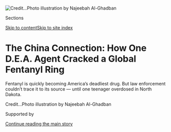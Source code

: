 <div id="app">

<div>

<div>

<div>

</div>

<div data-aria-hidden="false">

<div id="site-content" data-role="main">

<div>

<div class="css-1aor85t" style="opacity:0.000000001;z-index:-1;visibility:hidden">

<div class="css-1hqnpie">

<div class="css-epjblv">

<span class="css-z6pdnw">The China Connection: How One D.E.A. Agent
Cracked a Global Fentanyl
Ring</span>

</div>

<div class="css-k008qs">

<div class="css-1iwv8en">

<span class="css-18z7m18"></span>

<div>

<div>

</div>

</div>

</div>

<span class="css-1n6z4y">https://nyti.ms/31lx7BU</span>

<div class="css-1705lsu">

<div class="css-4xjgmj">

<div class="css-4skfbu" data-role="toolbar" data-aria-label="Social Media Share buttons, Save button, and Comments Panel with current comment count" data-testid="share-tools">

  - 
  - 
  - 
  - 
    
    <div class="css-6n7j50">
    
    </div>

  - 
  - 

</div>

</div>

</div>

</div>

</div>

</div>

<div class="css-11qgg8s">

</div>

<div id="fullBleedHeaderContent">

<div class="css-n4ws9g">

![<span class="css-ach9cc e1z0qqy90" itemprop="copyrightHolder"><span class="css-1ly73wi e1tej78p0">Credit...</span><span><span>Photo
illustration by Najeebah
Al-Ghadban</span></span></span>](https://static01.graylady3jvrrxbe.onion/images/2019/10/20/magazine/20mag-fentanyl-01/20mag-fentanyl-01-articleLarge-v6.jpg?quality=75&auto=webp&disable=upscale)

</div>

<div class="css-3z92zw">

<div class="css-6cn7ki">

<div class="NYTAppHideMasthead css-1bcu9v6 e1suatyy0">

<div class="section css-1o1qe8k e1suatyy2">

<div class="css-cu5p7t er09x8g0">

<div class="css-6n7j50">

</div>

<span class="css-1dv1kvn">Sections</span>

[Skip to content](#site-content)[Skip to site
index](#site-index)

</div>

<div class="css-10698na e1huz5gh0">

</div>

</div>

</div>

<div class="css-1sojcmr ehdk2mb0">

# The China Connection: How One D.E.A. Agent Cracked a Global Fentanyl Ring

</div>

Fentanyl is quickly becoming America’s deadliest drug. But law
enforcement couldn’t trace it to its source — until one teenager
overdosed in North
Dakota.

</div>

</div>

<div class="css-nwzfg5 e1gnum310">

<span class="css-1f9pvn2 magazine"></span><span class="css-ach9cc e1z0qqy90" itemprop="copyrightHolder"><span class="css-1ly73wi e1tej78p0">Credit...</span><span><span>Photo
illustration by Najeebah Al-Ghadban</span></span></span>

</div>

<div id="sponsor-wrapper" class="css-1hyfx7x">

<div id="sponsor-slug" class="css-19vbshk">

Supported by

</div>

[Continue reading the main
story](#after-sponsor)

<div id="sponsor" class="ad sponsor-wrapper" style="text-align:center;height:100%;display:block">

</div>

<div id="after-sponsor">

</div>

</div>

<div class="css-1fl1393 e1gnum311">

<div class="css-18e8msd">

<div class="css-vp77d3 epjyd6m0">

<div class="css-1baulvz">

By <span class="css-1baulvz last-byline" itemprop="name">Alex W.
Palmer</span>

</div>

</div>

  - 
    
    <div class="css-1ea1lzw e16638kd2">
    
    Published Oct. 16, 2019Updated Oct. 24,
    2019
    
    </div>

  - 
    
    <div class="css-4xjgmj">
    
    <div class="css-pvvomx" data-role="toolbar" data-aria-label="Social Media Share buttons, Save button, and Comments Panel with current comment count" data-testid="share-tools">
    
      - 
      - 
      - 
      - 
        
        <div class="css-6n7j50">
        
        </div>
    
      - 
      - 
    
    </div>
    
    </div>

</div>

</div>

</div>

<div class="section meteredContent css-1r7ky0e" name="articleBody" itemprop="articleBody">

<div class="css-1fanzo5 StoryBodyCompanionColumn">

<div class="css-53u6y8">

Around 3 a.m. on Saturday, Jan. 3, 2015, Laura and Jason Henke awoke
with a start at their home in Minot, N.D. Their dog was barking wildly.
At the door, in the early morning shadows, they found a police officer
and, behind him, a pastor. The officer asked to see Laura’s ID to
confirm that he was at the correct address. Then he told them that their
18-year-old son, Bailey, was dead.

The officer didn’t have many details. Bailey Henke was living in Grand
Forks, three hours east of his parents’ home in Minot, and the police
there were working the case. The officer gave Laura the phone number for
a detective in Grand Forks. She called and wrote down what he said:
overdose, fentanyl. Laura had never heard of fentanyl; she wasn’t even
sure how to spell it.

After a few minutes, the officer and the pastor left. A heavy snowstorm
had closed the roads, leaving Laura and Jason unable to reach Grand
Forks that night. They spent the dark hours sitting on the couch,
waiting for the storm to clear, moving in and out of spasms of
inconsolable crying. They mostly passed the time in silence. Their son
was dead. What was there to say?

Before that knock on the door, Laura was certain that she knew
everything about Bailey. She was the person he talked to when he had his
first crush, and when he started dating his first girlfriend; she knew
that he loved wearing Halloween costumes on random days throughout the
year because it reminded him of playing dress-up as a kid; she laughed
at the funny accents he practiced, at the dorky jokes only the two of
them shared. In high school, Bailey was beloved. His teachers teased him
about his “clown car,” because so many of the other students wanted to
pile in to join him for lunch break. He was the type of kid that
teachers remember, that they keep talking about for years.

</div>

</div>

<div class="css-1fanzo5 StoryBodyCompanionColumn">

<div class="css-53u6y8">

When Bailey was a junior in high school, Laura caught him smoking pot in
the basement. She said he had to stop, and he was apologetic,
embarrassed, not defiant. She thought that was the end of it. Bailey
just learned to be more discreet. His drug habit became worse in the
fall of 2014, when he dropped out of community college after only a few
months of classes and moved in with one of his best friends, Kain
Schwandt, in Grand Forks. By the time they became roommates, Schwandt
was using heroin multiple times a day. Bailey told his friends that he
had tried heroin a few times over that summer. Living together, they
both used more and more, until they found something even stronger.

Schwandt’s fentanyl connection was a friend of a friend, a local
teenager named Ryan Jensen. Schwandt experimented with fentanyl before
he began buying from Jensen, but it was in the form of a medicinal
patch, a legitimate pharmaceutical product diverted from its intended
use as a pain reliever. The powder Jensen sold was cheaper and more
potent, and a small amount lasted a long time. Some medicinal patches
held 100 micrograms and cost $300-$400. Ten milligrams of the powder —
100 times more than the patch — cost $10 and kept you high all day. The
danger, too, was significantly greater, but once Schwandt tried the
powder, he was hooked.

Jensen, the dealer, was quiet, introverted and brainy. He tried
explaining to Schwandt once how he bought fentanyl and where it came
from, but Schwandt wasn’t interested. “He said he got it on this
website, and mentioned Bitcoin,” Schwandt told me. “It’s like he was
speaking Chinese.” At first, Jensen only bought for himself; he wasn’t
in it to make money, his friends told me. The allure of fentanyl was
that it didn’t show up on standard drug screenings. Once word got out,
people started coming over to Jensen’s house to get high with him. His
mother later confided to Schwandt’s mother that she was just happy he
had friends.

Jensen had a system, according to those who used with him. He knew that
fentanyl was so potent that even a small dose could be deadly, so he
liked to be there to make sure nothing went wrong. When he sold it, it
was in carefully measured amounts. He gave it only to people he knew and
trusted. Schwandt was one of those people; after coming over enough
times with Schwandt, Bailey became one, too. The night Bailey died, just
a few months after he began using, Jensen broke one of his rules: After
they smoked together, he let Bailey leave with several doses.

Bailey’s memorial service was held a week after his death. The Rev. Paul
Knight, the pastor at Hope Church, took the pulpit in front of more than
300 people, most of them friends and teachers of Bailey’s, and told the
story of the prodigal son. He concluded with a line that he marked in
bolded capital letters in his notes: “WHAT IF YOU JUST SAID, ‘YES, I
NEED TO COME BACK TO MY SENSES ... I NEED TO COME HOME.’ ” It was part
admonition, part plea: If the fentanyl crisis remained unnoticed in the
rest of the country, in Grand Forks it was already bursting hideously
into view. The night that Bailey overdosed, another local teenager — a
friend of Bailey’s — overdosed and survived. There were several other
overdoses that same evening. One of Bailey’s friends suffered an
overdose later that week, in the same apartment where Bailey had died.
According to someone familiar with the incident, the friend had found
the rest of the fentanyl that had killed Bailey and tried it. When
paramedics arrived at the apartment, they had to walk over the
bloodstain from Bailey’s death to help the girl.

</div>

</div>

<div class="css-1fanzo5 StoryBodyCompanionColumn">

<div class="css-53u6y8">

More overdoses followed. In the span of a few weeks, Grand Forks had
more fentanyl overdoses than it experienced in previous decades. No one
knew where it was coming from or how all these kids had gotten access to
it so easily. Paramedics began to wonder if there would be any kids left
in town once the outbreak passed.

An investigation into Bailey’s death was already underway by the time of
the funeral. The police had his wallet and phone, and they were
beginning to track the fatal dose higher and higher up the distribution
chain. The case quickly expanded beyond North Dakota, across state lines
and federal agencies and into Canada. Chris Myers, who was then the
first assistant United States attorney for the District of North Dakota,
stepped in to coordinate.

After the funeral service, Bailey’s mother, Laura, approached Pastor
Knight and thanked him. “This is a much bigger case than people
realize,” she said as they embraced. “Some good will come of
this.”

</div>

</div>

<div class="css-79elbk" data-testid="photoviewer-wrapper">

<div class="css-z3e15g" data-testid="photoviewer-wrapper-hidden">

</div>

<div class="css-1a48zt4 ehw59r15" data-testid="photoviewer-children">

![<span class="css-ach9cc e1z0qqy90" itemprop="copyrightHolder"><span class="css-1ly73wi e1tej78p0">Credit...</span><span>Bailey
Henke in
2013.</span></span>](https://static01.graylady3jvrrxbe.onion/images/2019/10/20/magazine/20mag-fentanyl-04/20mag-fentanyl-04-articleLarge-v2.jpg?quality=75&auto=webp&disable=upscale)

</div>

</div>

<div class="css-1fanzo5 StoryBodyCompanionColumn">

<div class="css-53u6y8">

**A year and** a half earlier, 2,000 miles southeast of Grand Forks, a
young Drug Enforcement Administration agent in West Palm Beach, Fla.,
named Mike Buemi was deep into his own investigation. The target was a
drug ring that had been importing a product unrelated to fentanyl called
Molly. In D.E.A. parlance, Molly was known as a new psychoactive
substance, or N.P.S., a catchall term meant to encompass the growing
class of mostly synthetic drugs that looked and acted like traditional
drugs but that had been chemically modified just enough to avoid
scrutiny from law enforcement.

Buemi was in his early 30s, with a square jaw, close-cropped brown hair
and an easy smile. He started at the D.E.A. in 2012, after college
R.O.T.C. and seven years as an Army officer, including a tour in
Afghanistan. He had retained an officer’s sense of leadership and a
no-nonsense approach to grinding out a problem, no matter how long it
took. “You get up at 4:30 every morning and don’t know when you’re
getting off,” he told me. “Then you get deployed and don’t see your
family for a year and a half. That teaches you a good work ethic.”
Service had also inculcated in Buemi a healthy disrespect for arbitrary
rules and regulations. “If something’s interesting to me, I want to get
into it,” he says. “I don’t make policy, but I can solve things. When I
hit roadblocks, I want to figure it out and get around them.”

When he began working the Molly case, Buemi’s ambition was to identify
the ultimate source of the drugs. He launched a virtual reconnaissance
mission, sleuthing through online ads and forum postings, many of which
linked back to a saleswoman in China who went by the name Li Li. Posing
as a prospective buyer, Buemi reached out to Li Li and, after a few
weeks, had learned enough to begin mapping out the network of American
distributors.

</div>

</div>

<div class="css-1fanzo5 StoryBodyCompanionColumn">

<div class="css-53u6y8">

For Buemi, the China connection was hardly a surprise. [According to the
State
Department](https://www.uscc.gov/Research/fentanyl-china%E2%80%99s-deadly-export-united-states),
China has between 160,000 and 400,000 chemical companies operating
legally, illegally or somewhere in between — an expansive estimate that
reflects both the vastness of the industry and the scarcity of the
information available. Some of these facilities manufacture tons of
chemicals every week, or more than a million pills per day. In 2016, the
industry made up 3 percent of China’s national economy, with over $100
billion in profits annually. Most of these companies are members of the
vast pharmaceutical underclass, pumping out huge quantities of
inexpensive generic drugs and pharmaceutical ingredients. It’s a
low-cost, low-profit business, but the barriers to entry are minimal,
and the market is immense: The basic pharmaceutical ingredients that
China produces are needed by more advanced drug companies everywhere in
the world — including the United States — for synthesis into more
complex and profitable medicines.

The agency responsible for overseeing production of drugs and detecting
malfeasance in China is understaffed and overwhelmed: As of 2017, there
were around 2,000 inspectors at the agency, and they conducted a total
of only 751 inspections that year, a minuscule figure compared with the
enormousness of the industry. In the United States, law enforcement and
prosecutors have the tools to react quickly to the rise of new copycat
drugs that could be used for illicit purposes. Under the Controlled
Substance Analogue Enforcement Act, passed in 1986, any new compound
that is “substantially similar” to an already banned, or scheduled, drug
can be treated as if it were chemically identical. But chemicals banned
in the United States often remain legal in China, where the process for
controlling chemicals is slow and cumbersome, especially for substances
like fentanyl that exist in the purgatory between legitimate
pharmaceuticals and illicit drugs.

</div>

</div>

<div>

</div>

<div class="css-1fanzo5 StoryBodyCompanionColumn">

<div class="css-53u6y8">

The scale of the problem was enough to overwhelm entire agencies, much
less one investigator like Buemi. Yet his contact with Li Li offered a
starting point. Looking through the catalog of drugs on offer, Buemi saw
Molly — but he also saw pills containing a mix of oxycodone and
something called acetyl fentanyl, dyed and pressed to look like
legitimate prescription pain pills. Buemi had a hunch that the same drug
ring responsible for moving Molly into South Florida might also be
importing the acetyl fentanyl pills. He placed an order for both.

Li Li took an interest in her new customer. Apparently hoping to groom
Buemi as an American distributor, she shared with him the name and
telephone number of a man in the Northeastern United States who
distributed the company’s drugs across the country. “Reach out to him,”
Buemi recalls Li Li saying. “He’ll tell you everything about us.”

On their first call, almost before Buemi could introduce himself, the
distributor leapt into a long, feverish recap of a lifetime of illicit
activities. All he wanted to do was talk about drugs. The distributor
said that he had been caught once by the D.E.A., but that he had learned
his lesson. Now he was more careful.

Buemi had by then received the acetyl fentanyl pills from Li Li: 50 of
them, five strips of 10 wrapped neatly in paper, tucked inside a
letter-size Canada Post envelope. He was doing his own research on
fentanyl, but still didn’t really understand what it was or why it was
being shipped to the United States as a street drug. On the call, the
distributor brought it up unprompted.

</div>

</div>

<div class="css-1fanzo5 StoryBodyCompanionColumn">

<div class="css-53u6y8">

“Have you ever heard of fentanyl?” the distributor asked. He walked
Buemi through the basics: Just sprinkle fentanyl into heroin or a batch
of counterfeit prescription pills, and the potency — and the street
value — increases enormously. Unlike heroin, cocaine or marijuana, the
distributor explained, fentanyl didn’t require farmland, crops,
sunshine, rain or field hands. It was made in a lab and was easy to
synthesize from a few ingredients. Cheap, highly addictive and easy to
move, fentanyl was a drug trafficker’s dream. It was also deadly. The
distributor told Buemi that he had put some of a heroin-fentanyl mixture
into a friend’s needle. Almost as soon as his friend injected, the man
overdosed and died. It was the friend’s fault, the distributor added —
he had been drunk and high when he took it.

Buemi knew that the danger of the drug would not deter traffickers —
there was simply too much money to be made. A kilogram of fentanyl,
purchased for only a few thousand dollars, can be mixed with heroin and
made into a couple million dollars’ worth of pills; by contrast, a
kilogram of undiluted heroin nets less than $80,000 in profit. [A Ziploc
bag of fentanyl will pay for college, with money left over to buy a
house and
car.](https://www.dea.gov/sites/default/files/2018-07/DIR-040-17_2017-NDTA.pdf)

Fentanyl was coming, Buemi realized, and no one was prepared for its
arrival. Hoping to raise the alarm, he took his case file to a local
prosecutor. But the prosecutor could see no way to pursue a case. She
couldn’t indict anyone in China, and it wasn’t clear that the exotic new
fentanyl analogues were illegal in the first place.

Buemi couldn’t let it go. There was something odd about that package
he’d received, about the whole operation he’d uncovered. He had been
trying to buy pills from China — why were they being shipped from
Canada?

Well, Buemi thought, this is going to be an interesting
case.

</div>

</div>

<div class="css-79elbk" data-testid="photoviewer-wrapper">

<div class="css-z3e15g" data-testid="photoviewer-wrapper-hidden">

</div>

<div class="css-1a48zt4 ehw59r15" data-testid="photoviewer-children">

<div class="css-1xdhyk6 erfvjey0">

<span class="css-1ly73wi e1tej78p0">Image</span>

<div class="css-zjzyr8">

<div data-testid="lazyimage-container" style="height:386.6666666666667px">

</div>

</div>

</div>

<span class="css-i48y28 e13ogyst0" data-aria-hidden="true">Shanghai’s
automated Yangshan Port is one of the busiest in the world. Chinese
parcel volume grew to 20.6 billion units in 2015 from 1.2 billion in
2007, further complicating law enforcement’s ability to identify an
illicit
shipment.</span><span class="css-ach9cc e1z0qqy90" itemprop="copyrightHolder"><span class="css-1ly73wi e1tej78p0">Credit...</span><span>Johannes
Eisele/Agence France-Presse — Getty Images</span></span>

</div>

</div>

<div class="css-1fanzo5 StoryBodyCompanionColumn">

<div class="css-53u6y8">

**Fentanyl was first** synthesized in 1960 by Paul Janssen, a young
Belgian doctor and pharmacologist who started his own lab on the third
floor of the family’s pharmaceutical business. Janssen, who eventually
became one of the most prolific drug inventors of all time, making
important contributions in allergy, botanical disorders, fungal disease,
gastroenterology, immunology, parasitology, psychiatry, veterinary
medicine and virology, had watched his 4-year-old sister die of an
agonizing and prolonged bout of tuberculosis. His ambition was to create
novel compounds, drugs that would change — and save — people’s lives.

Fentanyl represented a towering achievement. At the time, it was the
most potent opioid in the world, 100 to 200 times stronger than
morphine, as well as the fastest-acting and the easiest to dose safely.
The drug caught the attention of Johnson & Johnson, which acquired
Janssen Pharmaceutica in 1962. It also drew interest from the United
States Army Chemical Corps, which recognized the drug’s destructive
potential and began researching fentanyl’s use as a chemical weapon or
incapacitating agent.

</div>

</div>

<div class="css-1fanzo5 StoryBodyCompanionColumn">

<div class="css-53u6y8">

Fentanyl hit the European market in 1963, but the drug struggled to
catch on in the United States until researchers began to study the
application of high-dose fentanyl as an anesthetic for use during
open-heart surgery. In contrast to morphine, which had serious drawbacks
when used in major surgery, fentanyl produced a smooth, predictable
anesthesia with minimal side effects. Within a few years, high-dose
fentanyl was being used as the anesthetic in virtually every cardiac
surgery in the United States.

The commercial adoption of fentanyl came a decade later, when the
proliferation of novel delivery systems turned the drug into a mainstay
for patients suffering from acute pain. In 1984, researchers at the
University of Utah created a “child friendly” sweetened, red
lollipop-like product called Oralet; soon thereafter came sprays,
tablets, films and more. The most successful of these was a transdermal
patch called Duragesic, which allowed for the slow, controlled release
of fentanyl in patients with chronic pain. Here, fentanyl was truly
revolutionary: Unlike many other drugs, which needed to be injected
directly into a patient’s bloodstream, fentanyl was so potent that
merely placing it on the skin was enough to relieve pain. By 2004,
Duragesic sales were more than $2 billion worldwide.

Paul Janssen’s son, Pablo Janssen, told me that he could recall one
occasion during his father’s life in which the idea of fentanyl’s latent
lethality came up. The two were watching a movie in which one of the
characters took fentanyl as a recreational drug and became addicted.
Father and son found the scene laughable. Fentanyl had been used safely
by millions of patients around the world for decades. The likelihood
that it would ever turn into a commonly used street drug seemed absurd.
How could such a thing ever happen?

Yet Dr. Robert Dripps, the chairman of the Department of Anesthesiology
at the University of Pennsylvania from 1943 to 1973 and a towering
figure in American medicine, initially argued strongly against the
drug’s certification by the F.D.A. There was no need for most doctors
to be using such a powerful drug, Dripps said. He worried that
fentanyl’s potency, and the near-instant high the drug produced, would
lend itself to abuse. The only barrier to fentanyl’s widespread
nonpharmaceutical use was the relatively cumbersome synthesis process.
Janssen’s technique for creating fentanyl was long, difficult and
dangerous. But in the decades after Janssen’s initial discovery, a
series of chemists managed to streamline and simplify the production.

One anonymous innovator, claiming to be a French chemist by the name of
Siegfried, posted his findings online, in a brief, awkwardly worded
paper that was unlike anything that had come before it. His interest in
fentanyl was recreational, not academic. He had dug up an obscure
synthesis method, then gathered reactions from users for over a year.
“The feedback of the consumers was very good,” he wrote. But the risk
of overdose, he noted, was extreme: The fentanyl produced by the method
“MUST be diluted, else there will be a lot of overdoses\!” (The true
identity of Siegfried has never been discovered, and no one has come
forward to claim credit for his work.)

The development of ever-simpler synthesis methods helped catalyze a
devastating fentanyl outbreak in the mid-2000s, when illicit fentanyl
flooded drug markets in the Midwest, claiming more than 1,000 lives. The
D.E.A. traced production to a single lab in Toluca, Mexico, where one of
the lab’s operators told authorities that he’d bought the necessary
chemicals from a Chinese company. The outbreak followed a familiar
pattern, one established by a series of smaller outbreaks in the
preceding decades: A rogue operator produces illicit fentanyl in a
single underground lab; law enforcement finds the lab, catches the bad
guy and identifies the chemicals used so that they can be banned or
controlled. After the authorities shut down the Toluca lab in May 2006,
the overdoses soon stopped.

But China’s rapidly expanding drug industry changed the equation. The
simplicity of the new organizational structure that Buemi had begun to
uncover — dealer, shipper, buyer — made it nearly impossible for law
enforcement to crack the networks. There were no foot soldiers to round
up and press for information, no face-to-face meetings to surveil. And
because the internet offered a bevy of manufacturers to choose from,
buyers in the United States could change sources constantly, making it
difficult to detect patterns in their purchases. “If Mexican cartels
were the big-box stores of the drug market,” says Dr. Bryce Pardo, a
drug-policy researcher at the RAND Corporation, “the Chinese are Amazon”
— cheap, convenient and ubiquitous.

</div>

</div>

<div class="css-1fanzo5 StoryBodyCompanionColumn">

<div class="css-53u6y8">

The Postal Service suddenly became perhaps the largest
drug-transportation network in the world, delivering fentanyl from China
straight to American homes. Catching an illicit shipment in transit was
nearly impossible. According to [a 2018
report](https://www.hsgac.senate.gov/imo/media/doc/Combatting%20the%20Opioid%20Crisis%20-%20Exploiting%20Vulnerabilities%20in%20International%20Mail1.pdf)
by the United States Senate Committee on Homeland Security and
Governmental Affairs Permanent Subcommittee on Investigations, Chinese
parcel volume increased to 20.6 billion units in 2015 from 1.2 billion
in 2007. The United States Postal Service’s international parcel volume
increased to nearly 500 million packages in 2017 — far more than FedEx,
U.P.S. and DHL combined — from about 150 million in 2013. More than half
of those arrived at just one facility in New York.

In the face of that torrential flow, the odds of catching a few hundred
grams of powder tucked in an envelope were minuscule. “We went from
looking for a needle in a haystack to looking for a bacteria colony on a
needle in a haystack,” Pardo told me. “If you can move 10 grams from
China, and it’s profitable, it’s almost impossible to
stop.”

</div>

</div>

<div class="css-79elbk" data-testid="photoviewer-wrapper">

<div class="css-z3e15g" data-testid="photoviewer-wrapper-hidden">

</div>

<div class="css-1a48zt4 ehw59r15" data-testid="photoviewer-children">

<div class="css-1xdhyk6 erfvjey0">

<span class="css-1ly73wi e1tej78p0">Image</span>

<div class="css-zjzyr8">

<div data-testid="lazyimage-container" style="height:386.6666666666667px">

</div>

</div>

</div>

<span class="css-i48y28 e13ogyst0" data-aria-hidden="true">Jason Berry,
currently imprisoned in Canada after trying to ship fentanyl to
Colorado.</span><span class="css-ach9cc e1z0qqy90" itemprop="copyrightHolder"><span class="css-1ly73wi e1tej78p0">Credit...</span><span>Photo
illustration by Najeebah Al-Ghadban</span></span>

</div>

</div>

<div class="css-1fanzo5 StoryBodyCompanionColumn">

<div class="css-53u6y8">

**When he began** his investigation, which has never been fully reported
on, Buemi just wanted to figure out how an envelope of acetyl fentanyl
had made its way to South Florida. His first step was to isolate the
Canadian connection. Using the acetyl fentanyl seizure as evidence,
Buemi obtained email-search warrants for the addresses he knew to be
associated with Li Li. The company was using United States-based
servers, which allowed Buemi to pore through emails and identify
customers, dealers and distributors. One name kept popping up: Jason
Berry.

Buemi obtained an email-search warrant for addresses associated with
Berry and soon realized that he had stumbled onto a major criminal
organization. At its head appeared to be Berry, coordinating the
importation of huge quantities of drugs into the United States, via
Canada, from Chinese chemical companies. “It was an astronomical amount
of drugs coming in from China,” Buemi says — fentanyl chief among them.

Berry had already amassed a notable history with fentanyl. In April
2013, while out on probation from a previous drug conviction, he and an
accomplice were arrested at a Montreal U.P.S. store after trying to ship
a microwave and a toaster oven containing 10,000 pills of desmethyl
fentanyl to an address in Colorado. Raids on storage units associated
with Berry turned up hundreds of thousands of synthetic prescription
pills and 1,500 kilograms (about 3,300 pounds) of raw ingredients —
enough to make three million pills. Canadian law enforcement also found
pill presses capable of producing thousands of pills an hour. By the
time Buemi located him, Berry was incarcerated at the Drummond
Institution, a medium-security facility in Quebec. Prison didn’t seem to
have slowed him down.

Buemi told me that in April 2014 he tried to make contact with Berry,
posing, as he had with Li Li, as a prospective distributor. Berry
advertised his products with postings on forums that catered to
recreational drug users, research-chemical enthusiasts and pill addicts.
On one of these sites, called LookChem, which bills itself as “the
world’s leading B2B trading platform, especially good for looking for
chemicals from China,” Buemi found an old email account of Berry’s and
sent him a message asking for fentanyl. “This email is burned,” the
account replied. “Contact me at undergroundportal777@gmail.com.” He said
to call him Mountain.

</div>

</div>

<div class="css-1fanzo5 StoryBodyCompanionColumn">

<div class="css-53u6y8">

On the new account, Mountain described the cornucopia of fentanyls he
had on offer, including fentanyl citrate, fentanyl HCL and acetyl
fentanyl pills he called boxy-100s: circular blue pills with “oxy” on
one side and “100” on the other, the same pills that Buemi had received
in the Canada Post envelope. What was Buemi looking for? “I want it
all,” Buemi said. “Everything you’ve got.”

Mountain started vetting Buemi for a role in his organization. “What can
you move?” he asked. He talked endlessly about his search for the
perfect pill, one with the right mixture and a catchy brand name. One
potential product was called OD-100. “You know, even though it says OD
on it, users like that — police won’t be on to it but users will,”
Mountain said. Buemi pushed Mountain to continue communicating via
email, rather than more secure messaging apps, amassing evidence to feed
to his email-search warrant.

As the weeks passed and their correspondence continued, Buemi began to
suspect that he wasn’t talking to Berry at all. From the emails he was
seeing and his observations of the network’s operators, it seemed as if
there was someone else involved at the prison. Buemi set up a second
buy, in September 2014, as a means of forcing the co-conspirator to
reveal himself. He wired the payment for the drugs to accounts Mountain
specified, and also alerted the Royal Canadian Mounted Police. Mounted
Police agents surveilled two people picking up the money at a bank and a
Western Union. One of them was associated with another inmate at the
Drummond Institution named Daniel Vivas Ceron. Vivas Ceron was serving a
long prison sentence for smuggling a kilogram of cocaine into Canada
from Panama and opening fire on four people after an argument at a bar.
Buemi obtained a search warrant on Vivas Ceron’s Facebook account to
confirm that Mountain had been Vivas Ceron all along. As a Canadian
police official explained it to me, it isn’t unusual for a new inmate
with a booming illicit business, like Berry, to enlist a longtime
prisoner with a cellphone and connections to the outside world, like
Vivas Ceron, to help handle operations. (Berry, through his lawyers,
denied any role in fentanyl distribution from prison.)

Buemi and Vivas Ceron continued talking regularly on email and Wickr, an
encrypted messaging service that allows users to set an expiration time
for their communications. Eventually, Buemi caught a glimpse of the
network’s final and most important component: Zaron Bio-tech, a company
based in Shanghai and registered in Hong Kong. Zaron billed itself as a
food-additive manufacturer, but it was in fact responsible for a
majority of the fentanyl that Berry and Vivas Ceron were moving into the
United States. The two inmates were merely deputies of a global
operation — whoever was behind Zaron was the real mastermind.

Buemi had seen what happened when United States agents tried to build a
case in China. Before Berry’s arrest in April 2013, Buemi says,
investigators in Colorado had been corresponding with Zaron, sending
payment for drug shipments that Berry was then assembling and
distributing. When the investigators tried to make headway with Chinese
officials, however, they got nowhere. “They were sending chemicals here
and saying, Hey, this isn’t illegal, we have no issues here,” Buemi
recalls. He knew that if he pressed, he would get the same reply. “It
wasn’t the right time with China,” he
says.

</div>

</div>

<div class="css-79elbk" data-testid="photoviewer-wrapper">

<div class="css-z3e15g" data-testid="photoviewer-wrapper-hidden">

</div>

<div class="css-1a48zt4 ehw59r15" data-testid="photoviewer-children">

<div class="css-1xdhyk6 erfvjey0">

<span class="css-1ly73wi e1tej78p0">Image</span>

<div class="css-zjzyr8">

<div data-testid="lazyimage-container" style="height:386.6666666666667px">

</div>

</div>

</div>

<span class="css-i48y28 e13ogyst0" data-aria-hidden="true">Daniel Vivas
Ceron, another Canadian prison inmate, sold fentanyl over the internet
while
incarcerated.</span><span class="css-ach9cc e1z0qqy90" itemprop="copyrightHolder"><span class="css-1ly73wi e1tej78p0">Credit...</span><span>Photo
illustration by Najeebah Al-Ghadban</span></span>

</div>

</div>

<div class="css-1fanzo5 StoryBodyCompanionColumn">

<div class="css-53u6y8">

Despite all the evidence he had assembled, Buemi was still having
trouble convincing American prosecutors to take fentanyl seriously. “No
one could wrap their heads around what we were doing” — undercover
deals, writing email-search warrants, Buemi says. “They didn’t know how
to prosecute this.”

</div>

</div>

<div class="css-1fanzo5 StoryBodyCompanionColumn">

<div class="css-53u6y8">

The D.E.A. itself was missing the warning signs. The agency’s 2014
National Drug Threat Assessment mentioned fentanyl only briefly, as a
subcategory of heroin. While there had been an uptick in fentanyl
seizures and overdoses across the country, the report stated, it was
“not as deadly as the 2005-07 outbreak” caused by the lab in Toluca,
Mexico. “I didn’t realize the severity of it, how quickly it would
move,” Derek Maltz, the former head of the agency’s Special Operations
Division, told me. William Brownfield, the former head of international
narcotics and law enforcement affairs at the State Department, put it
more bluntly: “We were blindsided.”

Buemi needed irrefutable proof that the drugs being shipped from China
were killing users, as well as a clear chain of possession stretching
from overdose victim all the way back to the Chinese source. Without
those pieces of evidence in place, the Chinese government would refuse
to cooperate. Then, in early January 2015, Buemi received a phone call:
A young man named Bailey Henke in Grand Forks, N.D., had died of a
fentanyl overdose. Buemi thought he’d found his case.

**The weather was** harsh and unwelcoming when Buemi arrived in Fargo,
but he felt newly hopeful. At their first meeting, Chris Myers, the
acting United States attorney, told Buemi what they had found: On Jan.
1, 2015, Ryan Jensen received two packages in the mail containing one
gram of fentanyl and 12 grams of heroin. The following day, he smoked
some of the fentanyl with Bailey and two other friends at his house.
Bailey left after buying another share of Jensen’s fentanyl supply.

The police visited Jensen soon after Bailey’s death and pressed him for
answers. He confessed to his drug dealing and gave investigators his
login information for Evolution, a site on the dark web, allowing them
to track the purchase back to its source: a vendor with the username
pdxblack, whom the police determined to be Brandon Corde Hubbard, a man
living in Portland, Ore. Hubbard was working out of his home while
directing drug shipments to a seemingly innocuous second address:
Northwest Oil Solutions in Woodland, Wash., where a co-conspirator
worked. Two months before Bailey died, Hubbard purchased about 750 grams
of fentanyl, with a street value of $1.5 million. The dose that killed
Bailey, investigators believed, had come from that shipment. The police,
knowing that Hubbard was communicating with someone using the same Wickr
name as a suspect in Buemi’s case, believed that Hubbard was a
lieutenant in a larger network, but they couldn’t follow the trail any
farther.

“They had no idea how big of a case they had,” Buemi told me.

Buemi told the team in North Dakota about Vivas Ceron, Berry and Zaron
Bio-tech — and how their overdose case connected all the pieces, from
producer to distributor and user. The team in North Dakota immediately
understood the significance of the case and resolved to combine their
efforts. Their joint investigation would become known as Operation
Denial.

Over the next six months, the investigation unspooled in strange and
grotesque ways, an epidemic in miniature. The team coordinated with
Portland law enforcement to arrest Hubbard, but before they could, his
car was stolen. The car thief, thinking the baggie he found in the
vehicle was cocaine, shared the drug with three friends. It was
fentanyl, and all four overdosed. In March, the police arrested
Hubbard’s girlfriend on charges of tampering with evidence related to
the ongoing investigation. They didn’t realize that she had hidden a bag
of fentanyl inside her body. After being booked into jail, she gave a
portion of the drug to an inmate, who then shared it with others. Four
women overdosed, one fatally. (Hubbard pleaded guilty on three charges
and was sentenced to life; his girlfriend was sentenced to 11 years.)

Investigators also learned that a friend of Bailey’s named Evan Poitra,
who died of a fentanyl overdose in July 2014, had been a victim of the
same distribution network that killed Bailey. They found overdoses going
back as early as January 2014 that they were able to connect directly to
Zaron Bio-tech. Six months after the initial meeting in North Dakota,
Buemi and another agent arrested Vivas Ceron when he was released from
prison, shutting down one node of the network. (Vivas Ceron pleaded
guilty to drug-trafficking and money-laundering charges and is awaiting
sentencing.)

</div>

</div>

<div class="css-1fanzo5 StoryBodyCompanionColumn">

<div class="css-53u6y8">

Despite their efforts, the pace of the fentanyl epidemic in the United
States was accelerating. In Ohio,[fentanyl-related deaths
rose](https://www.nytimes3xbfgragh.onion/2018/04/04/opinion/carfentanil-fentanyl-opioid-crisis.html)
to 1,155 in 2015 from 75 in 2012. United States border agents reported
seizing 32 kilograms of fentanyl in 2015; the next year, they
confiscated more than 270. Zaron was sending hundreds of kilograms of
the drug into the country, helping fuel a crisis that claimed lives at a
rate eclipsing even H.I.V., gun deaths and car crashes at their most
lethal.

</div>

</div>

<div>

</div>

<div class="css-1fanzo5 StoryBodyCompanionColumn">

<div class="css-53u6y8">

The time was right, Buemi thought, to bring the case to the Chinese.
“Put the shoe on the other foot,” Buemi says. “They’re halfway across
the world. If we’re not sharing, they’re not interested.” People were
already dying by the thousands. He had nothing to lose.

**Just inside the** entrance to the D.E.A. Special Operations Division
headquarters in Virginia, a large bronze cutout of the globe is mounted
on the wall. Planted in the center are North and South America, with
Europe and Africa off to the right. China’s eastern coast sneaks in,
just barely, on the far left of the map. The orientation isn’t an
accident. For decades, combating Latin American cartels has been the
D.E.A.’s *raison d’être.* The D.E.A. has at least 11 offices in Mexico,
seven in Central America and another 14 in South America. An agent
informed me that the only D.E.A. presence in China is at the United
States Embassy in Beijing, where there are a handful of agents and a
small support staff. (Another office, in the southern port city of
Guangzhou, was announced in 2017, and is expected to open soon.)

The agency knew how to function effectively in Latin America. As one
D.E.A. agent put it to me: “You call up specialized units or guys you’re
familiar with and say, Hey, there’s a ship that just arrived, we have
intelligence that it may have drugs in it, would you take a look? Of
course, yeah. A couple hours later he calls you back and tells you what
he found.” In Latin America, the daily work of a D.E.A. agent isn’t as
fraught with diplomatic baggage. “China,” the agent added, “is not like
that.”

Though few countries treat drug offenses as seriously and harshly as
China, the relationship between the D.E.A. and Chinese law enforcement
has long been fractious. Differences in culture, language and mission
compounded a dearth of trust on both sides. Justin Schoeman, a former
agency attaché at the Embassy in Beijing, spent years learning to
navigate the divide. After arriving in Beijing as an assistant attaché
in 2011, he set about trying to forge personal relationships with his
Chinese counterparts, but found that building trust and camaraderie was
difficult — Chinese agents were too formal for anything spontaneous,
like sharing an after-work beer, and they were reluctant to open up
about life outside the job. Schoeman found himself balancing his
American colleagues’ perceptions of what could be done with the
political and diplomatic realities in Beijing. “The situation in China
is: We need China’s help,” he told me. “I had people ask, Why don’t you
get in there and demand they do this? It just doesn’t work that way.”

</div>

</div>

<div class="css-1fanzo5 StoryBodyCompanionColumn">

<div class="css-53u6y8">

The State Department found that it, too, had little room to maneuver.
Serious conversations about fentanyl began around 2013 and went nowhere.
The Chinese vehemently denied any role in the epidemic sweeping across
the United States. They pointed out that opioids were tightly controlled
in China, and that only a handful of firms were licensed to produce or
export medicinal fentanyl. Chinese officials, moreover, seemed to have
fresh memories of the opium scourge imposed on their country by Western
merchants; they had little sympathy for rich countries battling
drug-abuse scandals of their own making. Even while countless Chinese
companies were producing illicit powdered fentanyl for sale to American
customers, the Chinese maintained their stance, and the companies
continued to operate unimpeded. “It was like talking to a stone wall,”
one former United States diplomat told me. The Chinese were unequivocal:
“We don’t know what you’re talking about,” the United States diplomat
recalls being told. “We have no fentanyl
problem.”

</div>

</div>

<div class="css-79elbk" data-testid="photoviewer-wrapper">

<div class="css-z3e15g" data-testid="photoviewer-wrapper-hidden">

</div>

<div class="css-1a48zt4 ehw59r15" data-testid="photoviewer-children">

<div class="css-1xdhyk6 erfvjey0">

<span class="css-1ly73wi e1tej78p0">Image</span>

<div class="css-zjzyr8">

<div data-testid="lazyimage-container" style="height:386.6666666666667px">

</div>

</div>

</div>

<span class="css-i48y28 e13ogyst0" data-aria-hidden="true">The process
for controlling chemicals is slow and cumbersome in China, especially
for substances like fentanyl that exist in the purgatory between
legitimate pharmaceuticals and illicit
drugs.</span><span class="css-ach9cc e1z0qqy90" itemprop="copyrightHolder"><span class="css-1ly73wi e1tej78p0">Credit...</span><span>Photo
illustration by Najeebah Al-Ghadban. Source photo: United States Drug
Enforcement Administration, via Associated Press.</span></span>

</div>

</div>

<div class="css-1fanzo5 StoryBodyCompanionColumn">

<div class="css-53u6y8">

Schoeman understood that it would be a challenge to persuade his Chinese
counterparts to pay attention to fentanyl. Just like law enforcement
officers in the United States, investigators with China’s Ministry of
Public Security (M.P.S.) were evaluated for their accomplishments in
solving crimes and closing cases. China has drug abuse issues of its
own, especially involving meth, heroin and ketamine. Whatever toll
fentanyl was taking in the United States wasn’t reflected in China,
where the drug’s analogues and precursors weren’t considered illegal.
“How would an investigator feel about being put on a U.S. case that
isn’t even against the law?” Schoeman says. They’d naturally wonder:
“Why am I wasting my time on this? I’m tripping over meth and heroin
cases.”

But in October 2015, the situation changed. That month, the Chinese
government said that it was adding 116 synthetic chemicals to its list
of controlled substances. A huge majority of these were new psychoactive
substances, but the list also included six fentanyl analogues. The
D.E.A. had asked for the analogues to be controlled, but part of the
impetus for the move seemed internal. In June 2015, customs officials in
the port city of Guangzhou reportedly seized nearly 50 kilograms of
fentanyl. Around the same time, officials seized another 70 kilograms
hidden in a container on its way to Mexico. Six Chinese agents became
ill after handling the drugs; one fell into a coma. Publicly, Chinese
officials remained reluctant to acknowledge that fentanyl was an issue.
But privately, they were ready to talk. “We don’t have a fentanyl
problem,” one American diplomat was told by a Chinese counterpart. “We
have a ketamine problem — hint hint*.”*

The new regulations contained another unexpected clause, which Schoeman
referred to as the “golden nugget” of the measure. For the first time,
Chinese officials could consider damage done in another country as a
criterion for regulating a drug domestically. It was a seemingly minor
change in wording, but the result was groundbreaking: If American
investigators show definitively that a drug from China had killed an
American, Chinese officials would be empowered to act.

Reaching that level of proof would be difficult — fentanyl manufacturers
had devised systems for keeping themselves in the shadows. The shipment
on its way to Mexico had been sent through five separate freight
forwarders, the nameless middlemen of international shipping, who handle
all the paperwork and logistics of export. Fentanyl manufacturers used
these companies to ship their product anonymously and disguise its point
of origin with layers of anonymity and dead-end addresses. For freight
forwarders, any shipment to the United States was good business. They
earned a healthy profit even while accepting no risk — they had no
responsibility for checking the contents of the shipments they were
given, or ensuring that the information provided by the sender was
accurate or complete.

Still, the 116 newly listed chemicals, and the accompanying change in
drug-regulating power, gave Schoeman hope that there was an opening for
cooperation. He already saw the mounting casualties from fentanyl back
in the United States; every minor victory he achieved felt as if it was
too little, too late. When Buemi contacted him with news of a case in
North Dakota, Schoeman saw an opportunity.

**Schoeman’s diplomatic** assistance in China allowed Buemi to initiate
undercover contact with Zaron Bio-tech. He sent an email to an address
he had identified through his search warrants, posing as a friend of
Jason Berry and referring to his moniker, Daniel Desnoyers.

</div>

</div>

<div class="css-1fanzo5 StoryBodyCompanionColumn">

<div class="css-53u6y8">

“My friend Daniel told me about you so we can work together,” Buemi
wrote.

“How’s he doing?” the Zaron account replied.

Buemi knew he was being vetted. “Oh he’s good, we talk sometimes but not
too much because he’s in the garden,” he wrote, using a euphemism for
prison. Then Buemi turned the conversation to fentanyl and used the
exchange to get a search warrant for that email account and any others
used by Zaron. He also began making small purchases of furanyl fentanyl
— a popular fentanyl analogue not covered by the October 2015
regulations — to establish himself with Zaron.

Buemi noticed that Zaron’s shipments arrived from a Los Angeles address.
Coordinating through the D.E.A. Special Operations Division, he learned
that the California distributor, a man named Gary Resnik, was also
communicating with Zaron via Wickr. With agents in California planning
to take down Resnik, Buemi thought of a way to make himself
indispensable to Zaron. On March 14, 2016, he put in an order with
Resnik for 1,000 fentanyl pills. The next day, D.E.A. agents in
California [raided a storage
unit](https://www.justice.gov/usao-cdca/pr/long-beach-man-sentenced-over-26-years-prison-leading-counterfeit-opioid-scheme)
and arrested Resnik and three other men, who were later indicted on
charges including possession of drugs for distribution. (Resnik pleaded
guilty and was sentenced with a co-conspirator to nearly 27 years.) At
the storage unit, agents found bulk imports of acetyl fentanyl from
China — imported as “toys” or “children’s clothes” — and a makeshift lab
equipped with five pill presses capable of making 40,000 pills, enough
product for the operation to net more than $3.6 million a year in street
sales alone. There was also, Buemi says, a printout with a tracking
number for his purchase and the note “1k pills,” a final order that
Resnik was never able to ship.

A few days later, Buemi reached out to Zaron. “Where are my pills?” he
asked.

“I don’t know,” the Zaron account replied. “My guy isn’t responding.”
The arrest was a huge blow for Zaron — with the Canadian and the
California branches gone, Zaron had lost two of its most important
distributors. Zaron promised to front Buemi several hundred grams of
furanyl fentanyl and U-47700, another powerful synthetic opioid. Buemi
countered with a better offer.

“Hey, I know how to make pills,” he told Zaron. “Just give me your
customer orders and I’ll fill them.” Zaron leapt at the offer, and Buemi
instantly became the company’s most important lieutenant, with access to
information on all of its active customers across North America.

But there was a problem. Unlike powdered fentanyl, which Buemi could
easily imitate using, say, pancake mix (a trick he had done once
before), pills were difficult to fake. Most fentanyl dealers, including
Zaron, advertised their pills as perfect replicas of legitimate,
brand-name opioid pills — circular blue A 215s, square Mallinckrodts —
but with fentanyl swapped in for the usual pharmaceutical ingredients.
If Buemi was going to keep up the ruse, he had to send out placebo pills
that would be indistinguishable from the real thing.

He told me he turned to the only organizations that he knew could make
flawless pills: the pharmaceutical companies whose products were being
spoofed. “Drug dealers are using your stamp and killing people,” he told
the companies. Would they help put a stop to it? The companies agreed,
and sent him thousands of lactose placebos, pressed and stamped exactly
like normal pills.

</div>

</div>

<div class="css-1fanzo5 StoryBodyCompanionColumn">

<div class="css-53u6y8">

With the placebos ready, Buemi began his work as Zaron’s chief
distributor. Small shipments arrived in a baggie inside a magazine
tucked in an envelope; larger shipments came ensconced in mylar
packaging inside a square box. In both cases, the return address was a
Chinese freight-forwarding company that had handled the shipment. Buemi
took the real drugs into evidence, packaged the harmless pills for
shipment and then sent them wherever Zaron asked.

Buemi was soon able to identify a host of drug-trafficking organizations
throughout the United States that were using Zaron as their source of
supply. There were organizations in Nebraska, Maryland, New Jersey,
South Carolina, Florida, California and Ohio, and more still. They
received fentanyl shipments at hundreds of addresses: car garages and
P.O. boxes, derelict apartments and expensive homes in gated suburban
communities. The network’s reach was mind-boggling.

Buemi set about busting the dealers one by one, in a series of elaborate
digital impersonations. After he shipped the placebo pills to Zaron’s
chief contact in Nebraska, Buemi coordinated with local agents and had
the buyer arrested. Then, with the buyer silenced, he took over his
Wickr account and contacted Zaron with another order to keep up the
ruse. Zaron then messaged Buemi on his own account. “Hey man, I need you
to ship pills to Nebraska.”

“Ok,” Buemi replied. “What’s the address?”

When Zaron messaged the Nebraska man about payment details, Buemi went
to Western Union, opened an account under the man’s name and wired
himself the money, creating the paper trail he needed to convince Zaron
that the deal had gone through. Zaron never realized Buemi was posing as
both the sender and the recipient.

The shipment was similarly staged: fake pills, fake address, but with a
real tracking number to show Zaron that the package had been sent and
received. In fact, Buemi had the shipment scanned as if it had been
sent, held it for two days, and then scanned it again. All Zaron saw was
a confirmed arrival. “I was making sure I wasn’t breaking the law, but I
just had to create stuff,” he told me. “I didn’t know if anyone else had
done this, but it had to happen, and it fit the scenario.” In the span
of a few months, Buemi turned a prolific fentanyl kingpin, responsible
for hundreds of kilograms of drugs entering the United States, into a
trafficker of lactose
pills.

</div>

</div>

<div class="css-79elbk" data-testid="photoviewer-wrapper">

<div class="css-z3e15g" data-testid="photoviewer-wrapper-hidden">

</div>

<div class="css-1a48zt4 ehw59r15" data-testid="photoviewer-children">

<div class="css-1xdhyk6 erfvjey0">

<span class="css-1ly73wi e1tej78p0">Image</span>

<div class="css-zjzyr8">

<div data-testid="lazyimage-container" style="height:386.6666666666667px">

</div>

</div>

</div>

<span class="css-i48y28 e13ogyst0" data-aria-hidden="true">Zhang Jian,
the Chinese national whose wares included counterfeit clothes,
sweeteners, sex toys and eventually
fentanyl.</span><span class="css-ach9cc e1z0qqy90" itemprop="copyrightHolder"><span class="css-1ly73wi e1tej78p0">Credit...</span><span>Photo
illustration by Najeebah Al-Ghadban</span></span>

</div>

</div>

<div class="css-1fanzo5 StoryBodyCompanionColumn">

<div class="css-53u6y8">

**Though he used** the moniker Hong Kong Zaron, the man behind Zaron was
actually from Qingdao, a city in eastern China. His real name was Zhang
Jian. Buemi learned he was not a fentanyl manufacturer; he did not
personally operate any factories. Instead, Zhang was a logistician and a
trader. He took orders from customers, coordinated with manufacturers
and sent off the product — a glorified salesman. “His job was: sell
stuff, get money,” Buemi says. Zhang’s family was involved, too. In
China, picking up money from Western Union — Zhang’s preferred method of
payment — requires presentation of a valid national ID. By tracking who
collected the illicit funds, officials saw that Zhang Jian’s wife,
brother-in-law and parents were all helping him retrieve and launder
funds.

</div>

</div>

<div class="css-1fanzo5 StoryBodyCompanionColumn">

<div class="css-53u6y8">

Zhang had not always been a drug trafficker. He previously sold clothes,
stevia, sex toys, anything on which he could turn a profit. It was only
after connecting with Berry around 2012 that Zhang ventured into drugs.
Sometimes his more innocuous products became a gateway for grooming a
new fentanyl distributor: The organization in Nebraska that Buemi
dismantled had been purchasing steroids from Zhang before transitioning
into fentanyl, and the organization in South Carolina started off buying
counterfeit clothing. In both China and the United States, the booming
fentanyl market was too lucrative for criminals to ignore.

Buemi labored to gain Zhang’s trust. For more than a year, the two
talked almost every night. Buemi found him to be much like any good
salesperson: friendly, hospitable, always putting the customer first.
“He came off as a normal dude, not a trafficker,” Buemi recalls. But
Zhang had no illusions about the business he was engaged in. Buemi and
Zhang had long discussions about finding the right recipe for the pills,
and the importance of avoiding overdoses among what Zhang believed to be
the pair’s growing customer base. “No need to kill all of our
customers,” he told Buemi.

It was an exhausting double life: During the day Buemi wrote reports,
helped other D.E.A. agents work their cases and searched through the
text messages and emails of the new players he was identifying. After
work, about the same time that Zhang woke up in China, he resumed his
role as a drug lieutenant. Buemi wrote email and Wickr messages during
dinner with family. He often stayed up until 1 or 2 a.m., working his
cover. “I had to make it happen,” he says. “You can’t pause and say
you’ll do it in a week. It’s in motion.”

At the same time, cooperation with the Chinese Ministry of Public
Security was going smoothly. In June 2016, Buemi and a team of
investigators traveled to Beijing to meet with Schoeman and their
Chinese counterparts. The Chinese had opened a domestic case against
Zhang, and they were conducting surveillance, monitoring his mail and
poring over tax records. At the meeting, they provided a translated copy
of Zhang’s communications from a Chinese server that Buemi had been
unable to access. They had also intercepted a kilogram of fentanyl being
shipped to Zhang. Buemi and Schoeman were impressed, both by the
enthusiasm of the Chinese agents and by the work they’d already put in.
“They were trying,” Schoeman says. Whether the Chinese caught Zhang
for drug trafficking or tax evasion or customs fraud didn’t matter to
the United States agents, so long as they stopped him.

Buemi returned to Florida and started working on the final piece of the
investigation. Now that he had Zhang’s complete trust, he proposed their
biggest deal yet. He told Zhang that he had a contact in the Mexican
cartels. “They want 100 kilos of furanyl fentanyl, shipped straight to
Mexico,” he said. Zhang agreed and arranged to send the shipment from
Qingdao via container ship, at a price of $3,000 per kilogram. Pressed
into pills, 100 kilograms of highly pure fentanyl would make 50 million
potentially fatal doses, with a total street value of hundreds of
millions or even billions of dollars. If the deal went well, Buemi told
Zhang, they could repeat the shipment every month.

The fake cartel deal offered Buemi a chance to make the evidence so
clear and irrefutable that the M.P.S. would have to step in. Though
Zhang preferred to communicate via text message, Buemi pushed for a
Skype call, with another D.E.A. agent playing the role of the cartel
connection. “These are bad dudes,” he told Zhang. “If the money doesn’t
go through, they’ll kill me, and they’ll find you and kill you too.”

In August, as Buemi was about to finalize the shipment, Zhang suddenly
went silent. Buemi soon discovered why — Zhang had been arrested in
China. The Chinese hadn’t notified him, Schoeman or anyone at the D.E.A.
ahead of time. They must have nabbed him for that kilogram of fentanyl
they found in his mail, Buemi figured. But then, just a few weeks later,
Buemi learned that Zhang had been released. He was not being charged.
Buemi was told that there was an issue with the evidence, but nothing
more.

</div>

</div>

<div class="css-1fanzo5 StoryBodyCompanionColumn">

<div class="css-53u6y8">

The joint investigation was over.

**On Oct. 17, 2017,** Rod Rosenstein, then the deputy attorney general,
announced that Zhang Jian and eight North American co-conspirators,
including Berry, [had been indicted in North
Dakota](https://www.justice.gov/opa/speech/deputy-attorney-general-rod-j-rosenstein-delivers-remarks-enforcement-actions-stop-deadly).
Zhang was charged in the death of four people, including Bailey Henke,
and the serious injury of five more. Buemi’s work allowed prosecutors to
detail the extent of Zhang’s network: distributors in at least 11 states
and paying customers scattered across almost all 50. Between January
2013 and August 2016, he sent “many thousands” of shipments to the
United States, part of the larger flood of Chinese-made fentanyl that
officials there continued to deny.

It was the first time that a Chinese national had been indicted on a
charge of fentanyl trafficking in the United States. Zhang and a second
Chinese national, Yan Xiaobing, were also the first fentanyl traffickers
designated by the Justice Department as Consolidated Priority
Organization Targets, or CPOTs, which denotes an individual with
“command and control” over the most prolific international
drug-trafficking and money-laundering networks. They became two of some
200 total CPOTs ever designated by the department, joining organizations
like the Sinaloa Cartel and the Colombian guerrilla group FARC.

“We also received valuable investigative assistance from the Ministry of
Public Security of China,” Rosenstein said. “And we want to thank them
for their help.” He did not mention Zhang’s arrest in China and
subsequent release.

The Justice and State Departments had clashed over whether to announce
the indictments and how public to make them, according to officials
familiar with the discussions. Officials at the State Department argued
for a more cautious approach, but Justice Department officials thought a
big public statement demonstrated law enforcement’s commitment to
stopping fentanyl traffickers. The department wanted to send a message
that the United States would not sit idly by.

Chris Myers, now promoted to United States attorney in North Dakota, was
initially reluctant to indict Zhang, according to agents involved in the
case. He didn’t want just an empty name; he wanted a real person who
could be pictured and identified. But once Myers had been convinced, he
was emphatic. “We’ve got names,” Laura Henke, Bailey’s mother, recalls
him saying. “It’s a nonextradition country. But one day they’ll go on
vacation to Vegas or Mexico or New York, and we’ll get them.”

The D.E.A. tried to warn its counterparts in China about the coming
announcement. Dan Baldwin, a former attaché in Beijing now serving as
head of a regional office of the Office of Global Enforcement, was
assigned the thankless task of massaging the news. The Chinese were
furious. Wei Xiaojun, the deputy director general of the
narcotics-control bureau at the M.P.S., [told
reporters](https://www.nytimes3xbfgragh.onion/2017/11/03/world/asia/china-opioid-fentanyl-trump.html),
“China regrets that the U.S. chose to unilaterally hold a news
conference to announce the hunt for these fugitives.” The release of the
information would “impact the ongoing joint investigation into the
case.” Wei further claimed that “based on the intelligence and
evidence shared” with the M.P.S., there was no reason to conclude that
“a large portion” of the illicit fentanyl in the United States had
come from China. He also said that China had noted the United States’
failure to thank China for its cooperation on fentanyl cases, despite
Rosenstein’s remarks.

In April 2018, the Treasury Department [announced that it was
sanctioning Zhang
Jian](https://home.treasury.gov/news/press-releases/sm0372), his company
and four of his family members as Significant Foreign Narcotics
Traffickers under the Kingpin Act — the first time an accused fentanyl
trafficker had been designated a kingpin.

</div>

</div>

<div class="css-1fanzo5 StoryBodyCompanionColumn">

<div class="css-53u6y8">

Watching all of this unfold from Florida, Buemi was both proud and
perplexed. He thought everything had been going smoothly with China. The
cooperation was sincere, and the M.P.S. seemed eager to build its own
case. Zhang had been caught with fentanyl — not a novel analogue, but
regular fentanyl. “What happened?” Buemi said.

Questions also remained about the extent of Zaron’s business. In online
postings, Zaron boasted of a corporate history stretching back to 1991.
The company claimed to operate eight factories in China, Vietnam,
Thailand and Singapore, including a production facility in southern
China covering 100,000 square meters and operated by a staff of more
than 1,000 employees. From its headquarters in Hong Kong, [Zaron’s
advertisements
said](http://www.tradeholding.net/default.cgi/action/viewcompanies/companyid/667101/),
it had become a leader in “the sector of food additive” across Asia,
with its products sold in more than 30 countries. In a release from the
Treasury Department, several of these details were noted. No one I spoke
to at the D.E.A., the Justice Department or Homeland Security
Investigations actually knew if the claims were true; in any case, the
investigation was now out of their hands.

But the trail had not gone completely cold. A few weeks before Zhang’s
kingpin designation, corporate ownership of Zaron Bio-tech was
transferred to a man named He Wenxiang at an address in Guangzhou,
China. Searching through Hong Kong corporate registration documents, I
saw that He was the longtime owner of a freight-forwarding company. I
also noticed that, in the five months around Zhang’s indictment in North
Dakota, He Wenxiang had suddenly become director of three other
seemingly random and unrelated companies, including one, Qingdao Gold
Crown Fashion Jewelry Co., Limited, based in Zhang Jian’s hometown.
These were just the clues that could be turned up by searching online —
what else could be learned in
China?

</div>

</div>

<div class="css-79elbk" data-testid="photoviewer-wrapper">

<div class="css-z3e15g" data-testid="photoviewer-wrapper-hidden">

</div>

<div class="css-1a48zt4 ehw59r15" data-testid="photoviewer-children">

<div class="css-1xdhyk6 erfvjey0">

<span class="css-1ly73wi e1tej78p0">Image</span>

<div class="css-zjzyr8">

<div data-testid="lazyimage-container" style="height:386.6666666666667px">

</div>

</div>

</div>

<span class="css-i48y28 e13ogyst0" data-aria-hidden="true">Rod
Rosenstein, then the deputy attorney general, announcing the indictments
of Zhang Jian on Oct. 17, 2017. Zhang was one of the first Chinese
nationals to be charged as a fentanyl kingpin in the United
States.</span><span class="css-ach9cc e1z0qqy90" itemprop="copyrightHolder"><span class="css-1ly73wi e1tej78p0">Credit...</span><span>Alex
Wong/Getty Images</span></span>

</div>

</div>

<div class="css-1fanzo5 StoryBodyCompanionColumn">

<div class="css-53u6y8">

**Zaron Bio-tech’s officially** registered address is on the 20th floor
of a run-down business tower in Wan Chai, a congested commercial area on
Hong Kong Island’s north shore. When Zaron filed its last annual return,
in April 2016, the office belonged to Hongkong Keyray Accountants.
Visiting the office earlier this year, I saw a new sign, for Rich Moral
CPA Limited. A young woman in faded jeans and a red varsity jacket
answered the door. I asked if she knew about a company called Zaron
Bio-tech that was registered at this address. She told me that dozens of
companies were registered there; in fact, a list of all the companies
used to be posted on the wall just inside the door so that employees
could keep them straight. The list was gone, she said, but people still
come looking for a different company every month or so. It was easy cash
for Rich Moral CPA, charging other companies to use their address.
Whatever those businesses were actually up to, the woman told me, “we
don’t want to know.” Her boss promptly came to the door and told me to
leave.

It was a fitting introduction to the bizarre shadow world of Hong Kong
shell companies and the secretarial firms enlisted to conceal them.
Until March 2018, secretarial firms were totally unregulated. They
didn’t have to comply with laws combating money laundering or the
financing of terrorism. Creating a corporate entity in Hong Kong could
be done in a day from anywhere in the world, and hiring a “corporate
secretary” was as simple as searching online and sending in a few
anonymous forms. It is a volume business; companies appear and disappear
all the time. Zaron was just another faceless name in the sea of papers.

I visited 13 addresses tied to Zaron Bio-tech or He Wenxiang, all of
which turned out to be secretarial or accounting firms. The addresses
seemed to multiply like Russian nesting dolls — every address led to
five more, scattered across Hong Kong and corresponding to gleaming
office complexes, rundown multistory markets and rickety apartment
buildings alike. The rabbit hole had no end.

</div>

</div>

<div class="css-1fanzo5 StoryBodyCompanionColumn">

<div class="css-53u6y8">

Eight floors below Rich Moral CPA Limited was another address used by
Zaron. A kind woman in professional attire named Ms. Wang answered the
door, invited me into the conference room and poured a glass of water.
Keyray Accountants, she said, had asked her firm to complete Zaron’s
annual review on their behalf in 2016. Keyray’s name was still on the
filings, but her firm had done the actual paperwork, which mostly
involved writing “Nil” across several pages. For that, the firm received
500 Hong Kong dollars — about $64 — half of what Keyray received from
Zaron. When Zaron suddenly went dark and stopped responding, she didn’t
think too much of it — it happened all the time.

Every Zaron address held its own surreal scene. Behind one door, I met a
tiny woman in a red cardigan, hidden behind stacks of paper in an office
crammed to the ceiling with Star Wars figurines and anime dolls. On one
wall was a framed and mounted list of 72 company names; on the other, a
giant black-and-white photograph of Manhattan. There was classical music
playing, and the bookshelves were filled with volumes of Shakespeare,
Sherlock Holmes and the Haruki Murakami novel “1Q84,” as well as bottles
of Macallan and Glenfiddich scotch. “I can’t help you,” the woman said
in a voice barely above a whisper. “There is no information here.”

Behind another door, two old men packaged dense cubes of dehydrated
bird’s nest for sale to restaurants. Oh, yes, one of the men said,
there was a guy who rented the office some years ago, and used it to
register over a thousand companies. Actually, he had never been there at
all — his company was in mainland China, but he kept the Hong Kong
address because the city is less regulated and better for business. He
moved out four or five years ago, the man said, but the landlord still
got thousands of pieces of unwanted mail and countless phone calls.
While he spoke, his colleague was weighing the bird’s-nest cubes. When
the weight was too low, he cut a small slit in the plastic packaging,
sprayed water in the nest to increase the size and tried again. A lot of
people come to visit, the first man continued. Just recently there had
been a police official, a tax officer, a gangster and an old lady whose
money had been stolen by one of the companies registered at the address.
All of them left disappointed.

Sometimes the secretarial firms just dispensed with the pretense up
front. At the address of Hong Kong VFON Business Technology Co.,
Limited, the firm that had transferred ownership of a company called
iGlory Technology to He Wenxiang, Zaron’s new director, there was simply
a locked door with a blue screen displaying an endless scroll of company
names: Sunpzone Lighting Co., HK Williamsburg Musical Instrument Group,
Germany Imonce Fluid Technology, Great Textiles Ltd. and on and on. I
found 18,668 companies at a single address, but most of the secretarial
firms seemed to have no idea how many companies they actually
represented.

</div>

</div>

<div class="css-79elbk" data-testid="photoviewer-wrapper">

<div class="css-z3e15g" data-testid="photoviewer-wrapper-hidden">

</div>

<div class="css-1a48zt4 ehw59r15" data-testid="photoviewer-children">

<div class="css-1xdhyk6 erfvjey0">

<span class="css-1ly73wi e1tej78p0">Image</span>

<div class="css-zjzyr8">

<div data-testid="lazyimage-container" style="height:386.6666666666667px">

</div>

</div>

</div>

<span class="css-i48y28 e13ogyst0" data-aria-hidden="true">On the left,
an auto-parts store; on the right, an office building. Both Qingdao
addresses were claimed by Zaron
Bio-tech.</span><span class="css-ach9cc e1z0qqy90" itemprop="copyrightHolder"><span class="css-1ly73wi e1tej78p0">Credit...</span><span>Roy
Sen</span></span>

</div>

</div>

<div class="css-1fanzo5 StoryBodyCompanionColumn">

<div class="css-53u6y8">

It seems certain there was never any Zaron Bio-tech; no factories in
Vietnam, Thailand or Singapore; no employees; no facilities across
southern China. The search for Zhang himself was equally fruitless. The
office in Shanghai is occupied by another tenant; another address listed
by the company is a used-car-parts store. Locals said the storefront
actually belonged to an elderly couple who had been in business for
decades. Zhang was, as Buemi had discovered, an opportunist, not a
high-powered executive.

In early 2017, several months after his arrest and release, a second
company registered to Zhang, called Qingdao Zunyun, received Chinese
government approval to expand its operations. But that company’s listed
address, in a dilapidated commercial tower in Qingdao, is now empty.
Zhang first rented the space, the landlord said, in 2015 or 2016. The
office, on the 10th floor, was the smallest in the whole building, just
10 square meters. Zhang paid up front in cash, 5,000 RMB ($700) for six
months. He stayed one year. The landlord didn’t ask for an ID card, and
there was no contract or other documentation. “I just want the money,”
the landlord said.

</div>

</div>

<div class="css-1fanzo5 StoryBodyCompanionColumn">

<div class="css-53u6y8">

Zhang arrived alone every morning, usually before 7 o’clock, went up to
his office and locked the door. The building manager didn’t know what
Zhang’s business was or what he did all day behind the locked door. He
only remembered Zhang because he was one of the few people who would say
hello when he passed by. He was polite and unremarkable, the manager
remembered. He seemed kind.

**I managed to** meet with one person linked to Zaron: the company’s new
titular owner, He Wenxiang. He is a small, bubbly middle-aged man with a
fleshy face, short limbs, and deeply-etched laugh lines. When my Chinese
colleague, Susie Wu, and I arrived at He Wenxiang’s three-room office in
Science City, a government-sponsored business complex in Guangzhou, he
greeted us warmly, invited us into a small meeting room and prepared tea
on an elaborate hot plate built into the table. We discussed the United
States-China trade war and its impact on his freight-forwarding
business. Almost everything he said started or ended with a laugh, and
as we spoke, he pressed his hands into the black leather couch where he
sat, swaying backward and forward and swinging his knees together like
an energetic child. We didn’t initially mention Zaron.

The story he told of his life was the story of modern China. He Wenxiang
was born in an impoverished village in southern China in 1976, the year
of Mao Zedong’s death. He went to middle school, followed by technical
school, and then took a job at a supply-and-marketing company in his
home province. On May 18, 2001 — he remembers the date precisely — he
moved to Guangzhou. The city was booming thanks to China’s economic
reform, and migrants like him were flooding in, eager for work and
wealth. In his hometown he had made 400 RMB (about $58 today) per month.
As soon as he arrived in Guangzhou, he was making double that. In May
2005, four years after leaving his village, He opened his own company,
Guangzhou Changda International Freight Co., Limited. Today his company
has a staff of 10, annual returns above 10 million RMB (nearly $1.5
million) and business relationships all around the world, shipping
anything and everything. He tried expanding his business portfolio
several times over the years, but every time he did, he told me, he
seemed to end up in trouble. In 2015 a trade company in Beijing
defrauded him, and he ended up in a lawsuit; in 2016 he invested 50,000
RMB in a company selling car speakers, but the company took his money
and disappeared; that same year, he invested in a medicine company that
said it had found a cure for burns, and after investing 100,000 RMB, He
Wenxiang was ripped off again, and ended up in another lawsuit.

I brought the documents detailing He Wenxiang’s directorship of Zaron
and three other Hong Kong-registered companies. When I handed him the
forms and asked about the companies, he looked shocked — he grabbed the
papers and began flipping wildly, searching out his signature on every
page. I examined his expression closely, hoping to pick up on whether
his dismay was genuine.

He ran into another room and returned with a thick folder of papers and
documents relating to his real company. He said that he had registered a
shell company in Hong Kong in 2012, solely for the purpose of moving
money more easily into and out of the mainland. In 2017, he had seen an
advertisement in a QQ group — a Chinese messaging and social media
service — asking if anyone had a company in Hong Kong that they were
willing to sell. He Wenxiang’s shell company was no longer of use to
him, so he sold it for 10,000 RMB. He never asked why the person wanted
a company, or couldn’t just open one themselves.

Maybe, he suggested, someone had used his information and signature from
that transaction to steal his identity and make him as a scapegoat for
Zaron and the three other firms he now controlled. He took out his
phone, called his accounting firm, and asked if they knew that he was
director of so many companies.

“I cannot help you,” the woman on the phone said. “You don’t even know
how many companies you own? Take care of it yourself.”

</div>

</div>

<div class="css-1fanzo5 StoryBodyCompanionColumn">

<div class="css-53u6y8">

No one else had asked him about this, He Wenxiang said — not the police,
not the M.P.S. Now that he knew all these companies were registered to
his home address, he was thinking of moving. By the end of the meeting,
I had no idea what to believe. He was either an extraordinary liar or
extraordinarily unlucky. Both seemed equally plausible. (Further
attempts to reach He and confirm his story were unsuccessful.)

The last person I met with in Hong Kong was Kenneth Leung, a tax adviser
and member of the Hong Kong Legislative Council who has helped lead
reforms of the city’s financial shadow world. He said that as of 2018,
secretarial firms must check their clients’ identities in order to
comply with standard anti-money laundering and antiterrorism practices,
but that’s about it. Anyone can call themselves an accountant or
secretarial firm — there are no professional regulations. Hiding behind
layers and layers of these firms, he said, “is quite standard practice.”

When I showed him the documents on He Wenxiang and Zaron, and asked what
he made of them, he said there was no way to figure out the truth of He
Wenxiang’s story. I either believed him or I didn’t.

I asked what he would do. Leung thought for a moment, then replied,
laughing, “Don’t trust anyone.”

**The investigation that** began the night of Bailey Henke’s death is
continuing. There have been 32 individuals indicted and more than 70
arrests, and seizures of over 1,000 kilograms of drugs as well as assets
and currency worth $1.5 million. Zhang Jian was found to be the source
of narcotics for eight other federal investigations across the country.
“It’s good to see Bailey’s name out there,” Laura Henke told me. “His
death made a difference.”

On May 1, China implemented class scheduling of all fentanyl analogues,
criminalizing the unregulated production of any chemical with a
structure similar to fentanyl’s. Still, the Chinese government continues
to reject the idea that China has played any role in the fentanyl
crisis. Chinese officials have claimed that [the United States’ problem
is “liberalism,”](http://www.globaltimes.cn/content/1138921.shtml)
because “some people link drug consumption with freedom, individuality
and liberation.” They have insisted that “not one gram of fentanyl has
been found to flow through illegal channels, and it is even less likely
to enter the U.S.”; and, “so far China has not received any samples of
fentanyl-related substances coming from the U.S. that have been
confirmed as coming from China.” At least one of these statements was
made by an official who has privately told a United States diplomat of
his desire to help stanch the epidemic.

These regulations, however strictly enforced, are unlikely to halt
Chinese fentanyl exports. Logan Pauley and Michael Lohmuller of C4ADS, a
Washington research firm focused on transnational security issues, have
already found Chinese companies adapting to the ban by trafficking
uncontrolled fentanyl precursors to drug cartels in Mexico and other
countries for final synthesis and delivery. And India, the world’s other
pharmaceutical and chemical giant, is a looming threat to step in and
fill any gaps created by China’s new regulations. Last September,
intelligence officers in Indore, in west-central India, seized nearly 11
kilograms of fentanyl. A local businessman had been asked by contacts in
Mexico to make fentanyl; they gave him the formula and told him how to
make it.

Yet China remains the center of the global fentanyl economy. On Alibaba,
Facebook and other sites, Chinese companies openly advertise the drug
and its precursors and analogues, as well as their ability to deliver
orders while eluding United States customs. Some of these companies,
unconcerned with scrutiny or confident of official indifference, operate
from the same addresses and use the same phone numbers that Zaron
Bio-tech once used.

</div>

</div>

<div class="css-1fanzo5 StoryBodyCompanionColumn">

<div class="css-53u6y8">

At the same time, Chinese fentanyl has taken on a newfound urgency and
notoriety as a centerpiece of the Trump administration’s trade
negotiations. Robert Lighthizer, the United States trade representative,
has said that he hopes to include Chinese commitments to halt fentanyl
exports in a final trade agreement — tariff rollbacks in exchange for a
fentanyl crackdown. For Buemi, it was a long-overdue correction. “At a
strategic level, as an agent we can only do so much,” he told me. “We
need our leadership talking to their leadership to stop these chemicals
from being manufactured.” The Trump administration’s enthusiasm for the
issue was welcome, even if, he said, it’s “obviously a little too late.”

A few days after the summit meeting between President Trump and
President Xi Jinping in Buenos Aires last December, at which [Trump
brought up
fentanyl](https://www.nytimes3xbfgragh.onion/2018/12/01/world/trump-xi-g20-merkel.html)
as one of the first items of discussion, Global Times, a hard-line
nationalist tabloid operated by the Central Committee of the Communist
Party, published an editorial explaining the fentanyl crisis to Chinese
readers. In its blunt and jingoistic tone, the article veered unusually
close to the truth. It began by describing how America’s bottomless
demand for fentanyl came about. “If we analyze the ‘public health
emergency’ in the United States, it is easy to find that the root cause
is the abuse of opioids,” the editorial explained. Doctors gave out too
many painkillers, and Americans became addicted. Now they had started
using fentanyl, and it was killing them. Drug abuse was an old problem
for Americans, the article said; now they had just encountered “a new
devil.”

The killing stops when the buying stops, the article noted — there is no
market without demand. How much fentanyl has flooded into the United
States from China, into towns like Grand Forks and West Palm Beach,
“only Heaven knows.”

**Kyra Coffman, one** of Bailey’s best friends, did not follow the
string of arrests and trials that resulted from his death. “It didn’t
change much,” she told me. “At the end of the day, he was still gone.”
During the last months of Bailey’s life, Coffman pleaded with him to
quit. He promised he would, again and again, only to relapse a few days
later. Coffman knew how much Bailey loved his mom, and how close the two
were. Coffman thought about telling her, hoping it might force Bailey to
get clean. “He didn’t want to disappoint her,” Coffman told me. “It’s
why any kid hides things from their parents.”

The last person to see Bailey alive was his friend Tanner Gerszewski. It
was Bailey who first introduced him to fentanyl. Bailey had already been
using for a few months, but Gerszewski knew what fentanyl did to people.
Then one Friday night in fall 2014, he was at home relaxing after a bad
day at work, and Bailey brought some over. Gerszewski agreed to try it.
He put some of the powder on foil, lit it, and breathed in the smoke.
“Before I even blew out,” Gerszewski told me, “I said, ‘How much more
of this you got?’ ” He spent every dollar he had on it.

Around 9 p.m. on Jan. 2, Bailey’s friend and roommate Kain Schwandt
drove him over to Gerszewski’s house, then left to run errands. Bailey
was still high from smoking fentanyl earlier in the day at Ryan Jensen’s
house, but the two friends did more fentanyl together before settling
onto the couch to play an Ultimate Fighting video game on Xbox. After a
few minutes, Bailey’s character on the screen stopped moving. Gerszewski
looked over and saw Bailey was nodding off, so Gerszewski nudged him. “I
figured he was tired,” Gerszewski said. “We’d both seen each other so
much worse.”

Bailey came to and kept playing. But his character went still again a
couple of minutes later. The third time Gerszewski nudged him, Bailey’s
head fell back, and Gerszewski saw that his friend was turning white.

</div>

</div>

<div class="css-1fanzo5 StoryBodyCompanionColumn">

<div class="css-53u6y8">

Death from a fentanyl overdose is death from suffocation. Overwhelmed by
opioids, the nervous system signals for blood pressure and respiration
to drop. The pupils constrict; blood oxygen levels plummet; the heart
goes into arrhythmia. Within a few minutes, cellular death begins, and
the patient is lost.

It was a scene from a nightmare — Gerszewski too high to help but sober
enough to realize what was happening. He could barely talk, barely use a
phone. He called Schwandt. Schwandt could hear Gerszewski panicking,
breathing heavily and running around the apartment. It sounded as if
Gerszewski was tearing the place apart. Schwandt told him to wake Bailey
up. A minute later, Gerszewski called again. Schwandt went to the
apartment, shouted to call 911 and began CPR.

After Bailey died, he was found wearing a hemp necklace that Coffman had
made. She had stopped by his place that afternoon to find Bailey and
Schwandt laughing and joking, cracking each other up as they cleaned the
house. Before she left, Bailey told her that he loved her.

“Doing drugs didn’t make him less of a good person,” Coffman said. “He
just got a little lost.”

-----

**Alex W. Palmer** is a writer based in Washington. [He last wrote for
the magazine about the case of Hong Kong’s missing
booksellers.](https://www.nytimes3xbfgragh.onion/2018/04/03/magazine/the-case-of-hong-kongs-missing-booksellers.html)
Additional reporting by **Susie Wu**.

Opening image: Photograph by Sarah Anne Ward for The New York Times.
Source photographs from Getty Images; Roy Sen; United States Drug
Enforcement Administration, via Associated Press; U.S. Attorney’s
Office, Utah, via Associated Press; Drew Angerer/Getty Images; David L.
Ryan/The Boston Globe, via Getty Images; Ty Wright/The Washington Post,
via Getty Images; Laura Henke.

</div>

</div>

</div>

<div>

</div>

<div>

</div>

<div>

</div>

<div>

<div id="bottom-wrapper" class="css-1ede5it">

<div id="bottom-slug" class="css-l9onyx">

Advertisement

</div>

[Continue reading the main
story](#after-bottom)

<div id="bottom" class="ad bottom-wrapper" style="text-align:center;height:100%;display:block;min-height:90px">

</div>

<div id="after-bottom">

</div>

</div>

</div>

</div>

</div>

## Site Index

<div>

</div>

## Site Information Navigation

  - [© <span>2020</span> <span>The New York Times
    Company</span>](https://help.nytimes3xbfgragh.onion/hc/en-us/articles/115014792127-Copyright-notice)

<!-- end list -->

  - [NYTCo](https://www.nytco.com/)
  - [Contact
    Us](https://help.nytimes3xbfgragh.onion/hc/en-us/articles/115015385887-Contact-Us)
  - [Work with us](https://www.nytco.com/careers/)
  - [Advertise](https://nytmediakit.com/)
  - [T Brand Studio](http://www.tbrandstudio.com/)
  - [Your Ad
    Choices](https://www.nytimes3xbfgragh.onion/privacy/cookie-policy#how-do-i-manage-trackers)
  - [Privacy](https://www.nytimes3xbfgragh.onion/privacy)
  - [Terms of
    Service](https://help.nytimes3xbfgragh.onion/hc/en-us/articles/115014893428-Terms-of-service)
  - [Terms of
    Sale](https://help.nytimes3xbfgragh.onion/hc/en-us/articles/115014893968-Terms-of-sale)
  - [Site
    Map](https://spiderbites.nytimes3xbfgragh.onion)
  - [Help](https://help.nytimes3xbfgragh.onion/hc/en-us)
  - [Subscriptions](https://www.nytimes3xbfgragh.onion/subscription?campaignId=37WXW)

</div>

</div>

</div>

</div>
